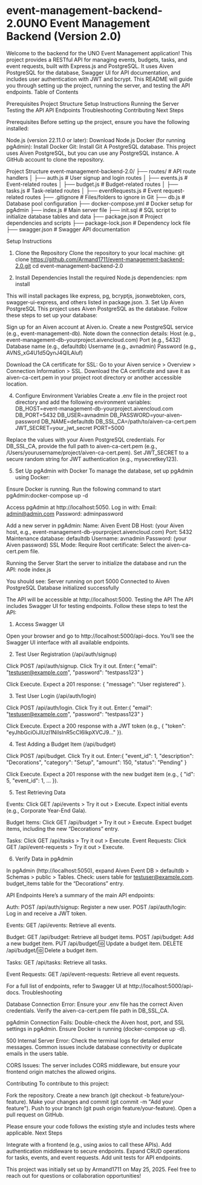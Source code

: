 # event-management-backend-2.0UNO Event Management Backend (Version 2.0)
Welcome to the backend for the UNO Event Management application! This project provides a RESTful API for managing events, budgets, tasks, and event requests, built with Express.js and PostgreSQL. It uses Aiven PostgreSQL for the database, Swagger UI for API documentation, and includes user authentication with JWT and bcrypt.
This README will guide you through setting up the project, running the server, and testing the API endpoints.
Table of Contents

Prerequisites
Project Structure
Setup Instructions
Running the Server
Testing the API
API Endpoints
Troubleshooting
Contributing
Next Steps

Prerequisites
Before setting up the project, ensure you have the following installed:

Node.js (version 22.11.0 or later): Download Node.js
Docker (for running pgAdmin): Install Docker
Git: Install Git
A PostgreSQL database. This project uses Aiven PostgreSQL, but you can use any PostgreSQL instance.
A GitHub account to clone the repository.

Project Structure
event-management-backend-2.0/
├── routes/                     # API route handlers
│   ├── auth.js               # User signup and login routes
│   ├── events.js             # Event-related routes
│   ├── budget.js             # Budget-related routes
│   ├── tasks.js              # Task-related routes
│   ├── eventRequests.js      # Event request-related routes
├── .gitignore                 # Files/folders to ignore in Git
├── db.js                      # Database pool configuration
├── docker-compose.yml         # Docker setup for pgAdmin
├── index.js                   # Main server file
├── init.sql                   # SQL script to initialize database tables and data
├── package.json               # Project dependencies and scripts
├── package-lock.json          # Dependency lock file
├── swagger.json               # Swagger API documentation

Setup Instructions
1. Clone the Repository
Clone the repository to your local machine:
git clone https://github.com/Armand1711/event-management-backend-2.0.git
cd event-management-backend-2.0

2. Install Dependencies
Install the required Node.js dependencies:
npm install

This will install packages like express, pg, bcryptjs, jsonwebtoken, cors, swagger-ui-express, and others listed in package.json.
3. Set Up Aiven PostgreSQL
This project uses Aiven PostgreSQL as the database. Follow these steps to set up your database:

Sign up for an Aiven account at Aiven.io.
Create a new PostgreSQL service (e.g., event-management-db).
Note down the connection details:
Host (e.g., event-management-db-yourproject.aivencloud.com)
Port (e.g., 5432)
Database name (e.g., defaultdb)
Username (e.g., avnadmin)
Password (e.g., AVNS_xG4U1d5QynJ4QILAluf)


Download the CA certificate for SSL:
Go to your Aiven service > Overview > Connection Information > SSL.
Download the CA certificate and save it as aiven-ca-cert.pem in your project root directory or another accessible location.



4. Configure Environment Variables
Create a .env file in the project root directory and add the following environment variables:
DB_HOST=event-management-db-yourproject.aivencloud.com
DB_PORT=5432
DB_USER=avnadmin
DB_PASSWORD=your-aiven-password
DB_NAME=defaultdb
DB_SSL_CA=/path/to/aiven-ca-cert.pem
JWT_SECRET=your_jwt_secret
PORT=5000


Replace the values with your Aiven PostgreSQL credentials.
For DB_SSL_CA, provide the full path to aiven-ca-cert.pem (e.g., /Users/yourusername/project/aiven-ca-cert.pem).
Set JWT_SECRET to a secure random string for JWT authentication (e.g., mysecretkey123).

5. Set Up pgAdmin with Docker
To manage the database, set up pgAdmin using Docker:

Ensure Docker is running.
Run the following command to start pgAdmin:docker-compose up -d


Access pgAdmin at http://localhost:5050.
Log in with:
Email: admin@admin.com
Password: adminpassword


Add a new server in pgAdmin:
Name: Aiven Event DB
Host: (your Aiven host, e.g., event-management-db-yourproject.aivencloud.com)
Port: 5432
Maintenance database: defaultdb
Username: avnadmin
Password: (your Aiven password)
SSL Mode: Require
Root certificate: Select the aiven-ca-cert.pem file.



Running the Server
Start the server to initialize the database and run the API:
node index.js

You should see:
Server running on port 5000
Connected to Aiven PostgreSQL
Database initialized successfully

The API will be accessible at http://localhost:5000.
Testing the API
The API includes Swagger UI for testing endpoints. Follow these steps to test the API:
1. Access Swagger UI

Open your browser and go to http://localhost:5000/api-docs.
You’ll see the Swagger UI interface with all available endpoints.

2. Test User Registration (/api/auth/signup)

Click POST /api/auth/signup.
Click Try it out.
Enter:{
  "email": "testuser@example.com",
  "password": "testpass123"
}


Click Execute.
Expect a 201 response: { "message": "User registered" }.

3. Test User Login (/api/auth/login)

Click POST /api/auth/login.
Click Try it out.
Enter:{
  "email": "testuser@example.com",
  "password": "testpass123"
}


Click Execute.
Expect a 200 response with a JWT token (e.g., { "token": "eyJhbGciOiJIUzI1NiIsInR5cCI6IkpXVCJ9..." }).

4. Test Adding a Budget Item (/api/budget)

Click POST /api/budget.
Click Try it out.
Enter:{
  "event_id": 1,
  "description": "Decorations",
  "category": "Setup",
  "amount": 150,
  "status": "Pending"
}


Click Execute.
Expect a 201 response with the new budget item (e.g., { "id": 5, "event_id": 1, ... }).

5. Test Retrieving Data

Events: Click GET /api/events > Try it out > Execute.
Expect initial events (e.g., Corporate Year-End Gala).


Budget Items: Click GET /api/budget > Try it out > Execute.
Expect budget items, including the new “Decorations” entry.


Tasks: Click GET /api/tasks > Try it out > Execute.
Event Requests: Click GET /api/event-requests > Try it out > Execute.

6. Verify Data in pgAdmin

In pgAdmin (http://localhost:5050), expand Aiven Event DB > defaultdb > Schemas > public > Tables.
Check:
users table for testuser@example.com.
budget_items table for the “Decorations” entry.



API Endpoints
Here’s a summary of the main API endpoints:

Auth:
POST /api/auth/signup: Register a new user.
POST /api/auth/login: Log in and receive a JWT token.


Events:
GET /api/events: Retrieve all events.


Budget:
GET /api/budget: Retrieve all budget items.
POST /api/budget: Add a new budget item.
PUT /api/budget/:id: Update a budget item.
DELETE /api/budget/:id: Delete a budget item.


Tasks:
GET /api/tasks: Retrieve all tasks.


Event Requests:
GET /api/event-requests: Retrieve all event requests.



For a full list of endpoints, refer to Swagger UI at http://localhost:5000/api-docs.
Troubleshooting

Database Connection Error:
Ensure your .env file has the correct Aiven credentials.
Verify the aiven-ca-cert.pem file path in DB_SSL_CA.


pgAdmin Connection Fails:
Double-check the Aiven host, port, and SSL settings in pgAdmin.
Ensure Docker is running (docker-compose up -d).


500 Internal Server Error:
Check the terminal logs for detailed error messages.
Common issues include database connectivity or duplicate emails in the users table.


CORS Issues:
The server includes CORS middleware, but ensure your frontend origin matches the allowed origins.



Contributing
To contribute to this project:

Fork the repository.
Create a new branch (git checkout -b feature/your-feature).
Make your changes and commit (git commit -m "Add your feature").
Push to your branch (git push origin feature/your-feature).
Open a pull request on GitHub.

Please ensure your code follows the existing style and includes tests where applicable.
Next Steps

Integrate with a frontend (e.g., using axios to call these APIs).
Add authentication middleware to secure endpoints.
Expand CRUD operations for tasks, events, and event requests.
Add unit tests for API endpoints.


This project was initially set up by Armand1711 on May 25, 2025. Feel free to reach out for questions or collaboration opportunities!

